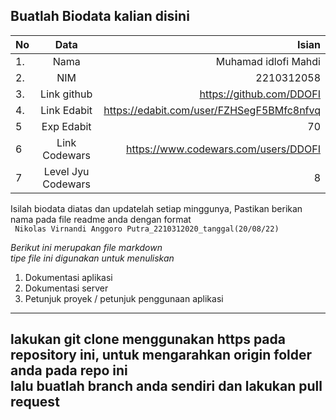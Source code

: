 **Buatlah Biodata kalian disini** <br />
----------------------------------------
|No | Data  | Isian|
|---|:-------:|------:|
|1. |Nama     | Muhamad idlofi Mahdi|
|2.| NIM        | 2210312058 |
|3. |Link github | https://github.com/DDOFI |
|4.| Link Edabit | https://edabit.com/user/FZHSegF5BMfc8nfvq |
|5|Exp Edabit   | 70 |
|6| Link Codewars| https://www.codewars.com/users/DDOFI |
|7| Level Jyu Codewars|8|

Isilah biodata diatas dan updatelah setiap minggunya,
Pastikan berikan nama pada file readme anda dengan format <br/>
`
Nikolas Virnandi Anggoro Putra_2210312020_tanggal(20/08/22)` 

*Berikut ini merupakan file markdown <br/> tipe file ini digunakan untuk menuliskan*
1. Dokumentasi aplikasi
2. Dokumentasi server
3. Petunjuk proyek / petunjuk penggunaan aplikasi
----
**lakukan git clone menggunakan https pada repository ini, untuk mengarahkan origin folder anda pada repo ini<br/> lalu buatlah branch anda sendiri dan lakukan pull request**
----

